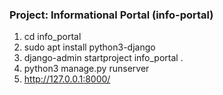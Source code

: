 ### Project: Informational Portal (info-portal)

1. cd info_portal
2. sudo apt install python3-django
3. django-admin startproject info_portal .
4. python3 manage.py runserver
5. http://127.0.0.1:8000/
